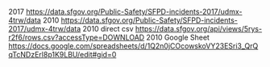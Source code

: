 2017 https://data.sfgov.org/Public-Safety/SFPD-incidents-2017/udmx-4trw/data
2010 https://data.sfgov.org/Public-Safety/SFPD-incidents-2017/udmx-4trw/data
2010 direct csv https://data.sfgov.org/api/views/5rys-r2f6/rows.csv?accessType=DOWNLOAD
2010 Google Sheet https://docs.google.com/spreadsheets/d/1Q2n0jCOcowskoVY23ESri3_QrQqTcNDzErl8p1K9LBU/edit#gid=0
